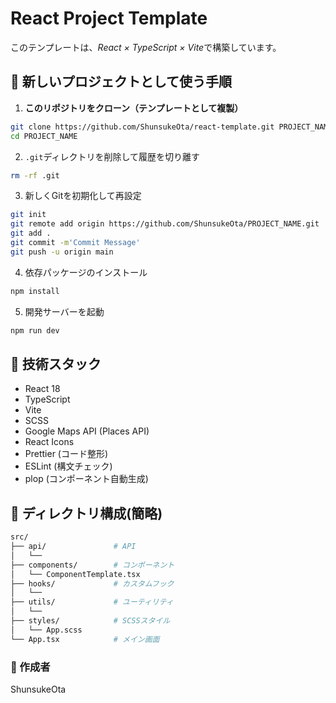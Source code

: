# React Project Template
このテンプレートは、*React × TypeScript × Vite*で構築しています。

## 🔧 新しいプロジェクトとして使う手順
1. **このリポジトリをクローン（テンプレートとして複製）**
```bash
git clone https://github.com/ShunsukeOta/react-template.git PROJECT_NAME
cd PROJECT_NAME
```
2. `.git`ディレクトリを削除して履歴を切り離す
```bash
rm -rf .git
```
3. 新しくGitを初期化して再設定
```bash
git init
git remote add origin https://github.com/ShunsukeOta/PROJECT_NAME.git
git add .
git commit -m'Commit Message'
git push -u origin main
```

4. 依存パッケージのインストール
```bash
npm install
```

5. 開発サーバーを起動
```bash
npm run dev
```

## 📁 技術スタック
- React 18
- TypeScript
- Vite
- SCSS
- Google Maps API (Places API)
- React Icons
- Prettier (コード整形)
- ESLint (構文チェック)
- plop (コンポーネント自動生成)


## 🧱 ディレクトリ構成(簡略)
```bash
src/
├── api/               # API
│   └──  
├── components/        # コンポーネント
│   └── ComponentTemplate.tsx
├── hooks/             # カスタムフック
│   └── 
├── utils/             # ユーティリティ
│   └── 
├── styles/            # SCSSスタイル
│   └── App.scss
└── App.tsx            # メイン画面
```

### 👤 作成者
ShunsukeOta